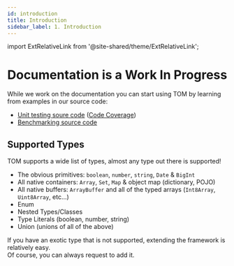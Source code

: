 ```yaml
---
id: introduction
title: Introduction
sidebar_label: 1. Introduction
---
```

import ExtRelativeLink from '@site-shared/theme/ExtRelativeLink';

# Documentation is a Work In Progress

While we work on the documentation you can start using TOM by learning from examples in our source code:  

- <a href="https://github.com/pebula/node/tree/main/libs/tom/tests" target="_blank">Unit testing soure code</a> (<a href="https://coveralls.io/github/pebula/node" target="_blank">Code Coverage</a>)
- <a href="https://github.com/pebula/node/tree/main/libs/tom/benchmarks" target="_blank">Benchmarking source code</a>


## Supported Types

TOM supports a wide list of types, almost any type out there is supported!

- The obvious primitives: `boolean`, `number`, `string`, `Date` & `BigInt`
- All native containers: `Array`, `Set`, `Map` & object map (dictionary, POJO)
- All native buffers: `ArrayBuffer` and all of the typed arrays (`Int8Array`, `Uint8Array`, etc...)
- Enum
- Nested Types/Classes
- Type Literals (boolean, number, string)
- Union (unions of all of the above)

If you have an exotic type that is not supported, extending the framework is relatively easy.  
Of course, you can always request to add it.
